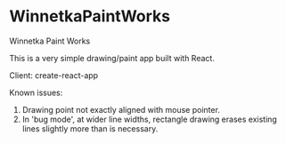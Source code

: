 # WinnetkaPaintWorks
Winnetka Paint Works

This is a very simple drawing/paint app built with React. 

Client: create-react-app  

Known issues:
1. Drawing point not exactly aligned with mouse pointer.
2. In 'bug mode', at wider line widths, rectangle drawing erases existing lines slightly more than is necessary.   


